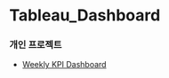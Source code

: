 # Tableau_Dashboard

### 개인 프로젝트
- [Weekly KPI Dashboard](https://github.com/cksdud7007/Tableau_Dashboard/blob/master/Gantt_Chart.twbx)
